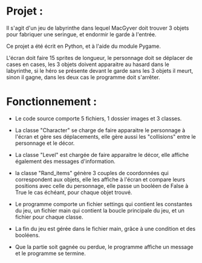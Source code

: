 # Projet :

Il s'agit d'un jeu de labyrinthe dans lequel MacGyver doit trouver 3 objets pour fabriquer une seringue, et endormir le garde à l'entrée.

Ce projet a été écrit en Python, et à l'aide du module Pygame.

L'écran doit faire 15 sprites de longueur, le personnage doit se déplacer de cases en cases, les 3 objets doivent apparaitre au hasard dans le labyrinthe, si le héro se présente devant le garde sans les 3 objets il meurt, sinon il gagne, dans les deux cas le programme doit s'arrêter.


# Fonctionnement : 

- Le code source comporte 5 fichiers, 1 dossier images et 3 classes.

- La classe "Character" se charge de faire apparaitre le personnage à l'écran et gère ses déplacements, elle gère aussi les "collisions" entre le personnage et le décor.

- La classe "Level" est chargée de faire apparaitre le décor, elle affiche également des messages d'information.

- la classe "Rand_items" génère 3 couples de coordonnées qui correspondent aux objets, elle les affiche à l'écran et compare leurs positions avec celle du personnage, elle passe un booléen de False à True le cas échéant, pour chaque objet trouvé.

- Le programme comporte un fichier settings qui contient les constantes du jeu, un fichier main qui contient la boucle principale du jeu, et un fichier pour chaque classe.

- La fin du jeu est gérée dans le fichier main, grâce à une condition et des booléens.

- Que la partie soit gagnée ou perdue, le programme affiche un message et le programme se termine.


